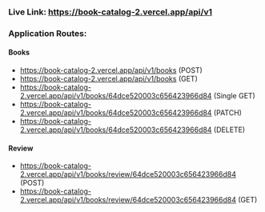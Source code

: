   ### Live Link: https://book-catalog-2.vercel.app/api/v1
  ### Application Routes:



   #### Books
   - https://book-catalog-2.vercel.app/api/v1/books (POST)
   - https://book-catalog-2.vercel.app/api/v1/books (GET)
   - https://book-catalog-2.vercel.app/api/v1/books/64dce520003c656423966d84 (Single GET) 
   - https://book-catalog-2.vercel.app/api/v1/books/64dce520003c656423966d84 (PATCH)
   - https://book-catalog-2.vercel.app/api/v1/books/64dce520003c656423966d84 (DELETE)

   #### Review
   - https://book-catalog-2.vercel.app/api/v1/books/review/64dce520003c656423966d84 (POST)
   - https://book-catalog-2.vercel.app/api/v1/books/review/64dce520003c656423966d84 (GET)

     


